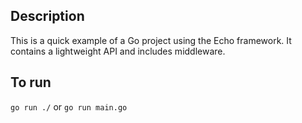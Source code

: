 ## Description

This is a quick example of a Go project using the Echo framework. It contains a lightweight API and includes middleware. 

## To run
`go run ./` or `go run main.go`
